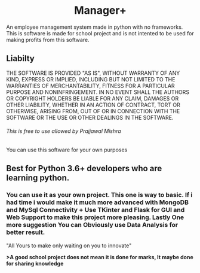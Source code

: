 <div align="center"><h1>Manager+</h1></div>
An employee management system made in python with no frameworks.
This is software is made for school project and is not intented to be used for making profits from this software.

## Liabilty
THE SOFTWARE IS PROVIDED "AS IS", WITHOUT WARRANTY OF ANY KIND, EXPRESS OR
IMPLIED, INCLUDING BUT NOT LIMITED TO THE WARRANTIES OF MERCHANTABILITY,
FITNESS FOR A PARTICULAR PURPOSE AND NONINFRINGEMENT. IN NO EVENT SHALL THE
AUTHORS OR COPYRIGHT HOLDERS BE LIABLE FOR ANY CLAIM, DAMAGES OR OTHER
LIABILITY, WHETHER IN AN ACTION OF CONTRACT, TORT OR OTHERWISE, ARISING FROM,
OUT OF OR IN CONNECTION WITH THE SOFTWARE OR THE USE OR OTHER DEALINGS IN THE
SOFTWARE.
###### This is free to use allowed by Prajjawal Mishra 
You can use this software for your own purposes 

## Best for Python 3.6+ developers who are learning python.
### You can use it as your own project. This one is way to basic. If i had time i would make it much more advanced with MongoDB and MySql Connectivity + Use TKinter and Flask for GUI and Web Support to make this project more pleasing. Lastly One more suggestion You can Obviously use Data Analysis for better result.

"All Yours to make only waiting on you to innovate"

**>A good school project does not mean it is done for marks, It maybe done for sharing knowledge** 

